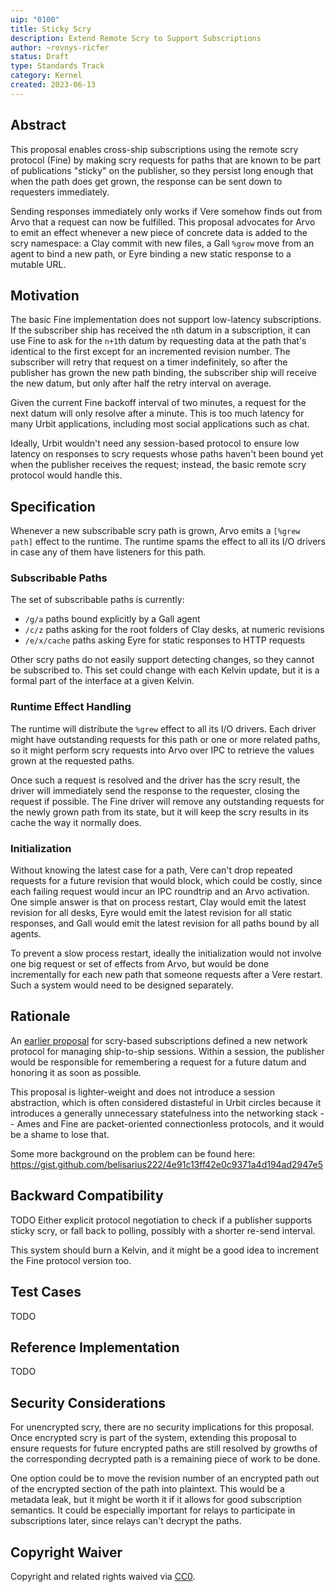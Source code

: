 ```yaml
---
uip: "0100"
title: Sticky Scry
description: Extend Remote Scry to Support Subscriptions
author: ~rovnys-ricfer
status: Draft
type: Standards Track
category: Kernel
created: 2023-06-13
---
```


## Abstract

This proposal enables cross-ship subscriptions using the remote scry protocol (Fine) by making scry requests for paths that are known to be part of publications "sticky" on the publisher, so they persist long enough that when the path does get grown, the response can be sent down to requesters immediately.

Sending responses immediately only works if Vere somehow finds out from Arvo that a request can now be fulfilled.  This proposal advocates for Arvo to emit an effect whenever a new piece of concrete data is added to the scry namespace: a Clay commit with new files, a Gall `%grow` move from an agent to bind a new path, or Eyre binding a new static response to a mutable URL.

## Motivation

The basic Fine implementation does not support low-latency subscriptions.  If the subscriber ship has received the `n`th datum in a subscription, it can use Fine to ask for the `n+1`th datum by requesting data at the path that's identical to the first except for an incremented revision number.  The subscriber will retry that request on a timer indefinitely, so after the publisher has grown the new path binding, the subscriber ship will receive the new datum, but only after half the retry interval on average.

Given the current Fine backoff interval of two minutes, a request for the next datum will only resolve after a minute.  This is too much latency for many Urbit applications, including most social applications such as chat.

Ideally, Urbit wouldn't need any session-based protocol to ensure low latency on responses to scry requests whose paths haven't been bound yet when the publisher receives the request; instead, the basic remote scry protocol would handle this.

## Specification

Whenever a new subscribable scry path is grown, Arvo emits a `[%grew path]` effect to the runtime.  The runtime spams the effect to all its I/O drivers in case any of them have listeners for this path.

### Subscribable Paths

The set of subscribable paths is currently:
- `/g/a` paths bound explicitly by a Gall agent
- `/c/z` paths asking for the root folders of Clay desks, at numeric revisions
- `/e/x/cache` paths asking Eyre for static responses to HTTP requests

Other scry paths do not easily support detecting changes, so they cannot be subscribed to.  This set could change with each Kelvin update, but it is a formal part of the interface at a given Kelvin.

### Runtime Effect Handling

The runtime will distribute the `%grew` effect to all its I/O drivers.  Each driver might have outstanding requests for this path or one or more related paths, so it might perform scry requests into Arvo over IPC to retrieve the values grown at the requested paths.

Once such a request is resolved and the driver has the scry result, the driver will immediately send the response to the requester, closing the request if possible.  The Fine driver will remove any outstanding requests for the newly grown path from its state, but it will keep the scry results in its cache the way it normally does.

### Initialization

Without knowing the latest case for a path, Vere can't drop repeated requests for a future revision that would block, which could be costly, since each failing request would incur an IPC roundtrip and an Arvo activation.  One simple answer is that on process restart, Clay would emit the latest revision for all desks, Eyre would emit the latest revision for all static responses, and Gall would emit the latest revision for all paths bound by all agents.

To prevent a slow process restart, ideally the initialization would not involve one big request or set of effects from Arvo, but would be done incrementally for each new path that someone requests after a Vere restart.  Such a system would need to be designed separately.

## Rationale

An [earlier proposal](https://gist.github.com/belisarius222/390daafc146f7c6ddd98836e61dc307f) for scry-based subscriptions defined a new network protocol for managing ship-to-ship sessions.  Within a session, the publisher would be responsible for remembering a request for a future datum and honoring it as soon as possible.

This proposal is lighter-weight and does not introduce a session abstraction, which is often considered distasteful in Urbit circles because it introduces a generally unnecessary statefulness into the networking stack -- Ames and Fine are packet-oriented connectionless protocols, and it would be a shame to lose that.

Some more background on the problem can be found here: https://gist.github.com/belisarius222/4e91c13ff42e0c9371a4d194ad2947e5

## Backward Compatibility

TODO Either explicit protocol negotiation to check if a publisher supports sticky scry, or fall back to polling, possibly with a shorter re-send interval.

This system should burn a Kelvin, and it might be a good idea to increment the Fine protocol version too.

## Test Cases

TODO

## Reference Implementation

TODO

## Security Considerations

For unencrypted scry, there are no security implications for this proposal.  Once encrypted scry is part of the system, extending this proposal to ensure requests for future encrypted paths are still resolved by growths of the corresponding decrypted path is a remaining piece of work to be done.

One option could be to move the revision number of an encrypted path out of the encrypted section of the path into plaintext.  This would be a metadata leak, but it might be worth it if it allows for good subscription semantics.  It could be especially important for relays to participate in subscriptions later, since relays can't decrypt the paths.

## Copyright Waiver

Copyright and related rights waived via [CC0](../LICENSE.md).
